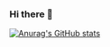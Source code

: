 ### Hi there 👋
[![Anurag's GitHub stats](https://github-readme-stats.vercel.app/api?username=Elizabeth-mqz-gmz)](https://github.com/anuraghazra/github-readme-stats)

<!--
**Elizabeth-mqz-gmz/Elizabeth-mqz-gmz** is a ✨ _special_ ✨ repository because its `README.md` (this file) appears on your GitHub profile.

Here are some ideas to get you started:

- 🔭 I’m currently working on ...
- 🌱 I’m currently learning ...
- 👯 I’m looking to collaborate on ...
- 🤔 I’m looking for help with ...
- 💬 Ask me about ...
- 📫 How to reach me: ...
- 😄 Pronouns: ...
- ⚡ Fun fact: ...
-->
